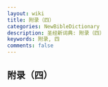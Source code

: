 ```yaml
---
layout: wiki
title: 附录（四）
categories: NewBibleDictionary
description: 圣经新词典: 附录（四）
keywords: 附录, 四
comments: false
---
```


## 附录（四）








